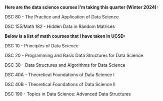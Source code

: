 __Here are the data science courses I'm taking this quarter (Winter 2024):__

DSC 80 - The Practice and Application of Data Science

DSC 155/Math 182 - Hidden Data in Random Matrices

__Below is a list of math courses that I have taken in UCSD:__

DSC 10 - Principles of Data Science

DSC 20 - Programming and Basic Data Structures for Data Science

DSC 30 - Data Structures and Algorithms for Data Science

DSC 40A - Theoretical Foundations of Data Science I

DSC 40B - Theoretical Foundations of Data Science II

DSC 190 - Topics in Data Science: Advanced Data Structures
